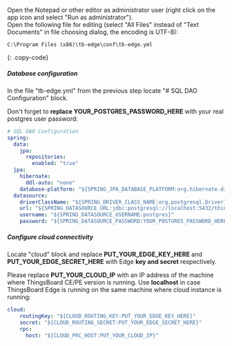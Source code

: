 Open the Notepad or other editor as administrator user (right click on the app icon and select "Run as administrator").  
Open the following file for editing (select "All Files" instead of "Text Documents" in file choosing dialog, the encoding is UTF-8):

```text 
C:\Program Files (x86)\tb-edge\conf\tb-edge.yml
``` 
{: .copy-code}

##### Database configuration

In the file "tb-edge.yml" from the previous step locate "# SQL DAO Configuration" block. 

Don't forget to **replace YOUR_POSTGRES_PASSWORD_HERE** with your real postgres user password:

```yml
# SQL DAO Configuration
spring:
  data:
    jpa:
      repositories:
        enabled: "true"
  jpa:
    hibernate:
      ddl-auto: "none"
    database-platform: "${SPRING_JPA_DATABASE_PLATFORM:org.hibernate.dialect.PostgreSQLDialect}"
  datasource:
    driverClassName: "${SPRING_DRIVER_CLASS_NAME:org.postgresql.Driver}"
    url: "${SPRING_DATASOURCE_URL:jdbc:postgresql://localhost:5432/thingsboard_edge}"
    username: "${SPRING_DATASOURCE_USERNAME:postgres}"
    password: "${SPRING_DATASOURCE_PASSWORD:YOUR_POSTGRES_PASSWORD_HERE}"
``` 
##### Configure cloud connectivity

Locate "cloud" block and replace **PUT_YOUR_EDGE_KEY_HERE** and **PUT_YOUR_EDGE_SECRET_HERE** with Edge **key and secret** respectively. 

Please replace **PUT_YOUR_CLOUD_IP** with an IP address of the machine where ThingsBoard CE/PE version is running. Use **localhost** in case ThingsBoard Edge is running on the same machine where cloud instance is running:
 
```yml
cloud:
    routingKey: "${CLOUD_ROUTING_KEY:PUT_YOUR_EDGE_KEY_HERE}"
    secret: "${CLOUD_ROUTING_SECRET:PUT_YOUR_EDGE_SECRET_HERE}"
    rpc:
      host: "${CLOUD_PRC_HOST:PUT_YOUR_CLOUD_IP}"
```